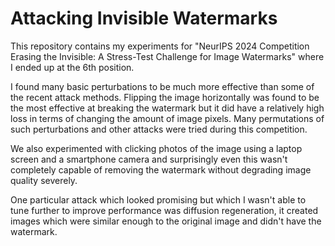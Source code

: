 # Attacking Invisible Watermarks

This repository contains my experiments for "NeurIPS 2024 Competition Erasing the Invisible: A Stress-Test Challenge for Image Watermarks" where I ended up at the 6th position.

I found many basic perturbations to be much more effective than some of the recent attack methods. Flipping the image horizontally was found to be the most effective at breaking the watermark but it did have a relatively high loss in terms of changing the amount of image pixels. Many permutations of such perturbations and other attacks were tried during this competition.

We also experimented with clicking photos of the image using a laptop screen and a smartphone camera and surprisingly even this wasn't completely capable of removing the watermark without degrading image quality severely.

One particular attack which looked promising but which I wasn't able to tune further to improve performance was diffusion regeneration, it created images which were similar enough to the original image and didn't have the watermark.
